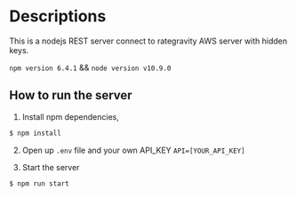 # Descriptions
This is a nodejs REST server connect to rategravity AWS server with hidden keys.

`npm version 6.4.1` && `node version v10.9.0`
## How to run the server

1. Install npm dependencies,

```bash
$ npm install
```

2. Open up `.env` file and your own API_KEY
`API=[YOUR_API_KEY]`

3. Start the server

```bash
$ npm run start
```